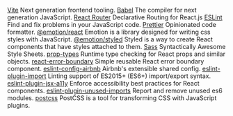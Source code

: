 [Vite](https://vitejs.dev/) Next generation frontend tooling.
[Babel](https://babeljs.io/) The compiler for next generation JavaScript.
[React Router](https://reactrouter.com/) Declarative Routing for React.js
[ESLint](https://eslint.org/) Find and fix problems in your JavaScript code.
[Prettier](https://prettier.io/) Opinionated code formatter.
[@emotion/react](https://emotion.sh/) Emotion is a library designed for writing css styles with JavaScript.
[@emotion/styled](https://emotion.sh/) Styled is a way to create React components that have styles attached to them.
[Sass](https://sass-lang.com/) Syntactically Awesome Style Sheets.
[prop-types](https://www.npmjs.com/package/prop-types) Runtime type checking for React props and similar objects.
[react-error-boundary](https://www.npmjs.com/package/react-error-boundary) Simple reusable React error boundary component.
[eslint-config-airbnb](https://www.npmjs.com/package/eslint-config-airbnb) Airbnb's extensible shared config.
[eslint-plugin-import](https://www.npmjs.com/package/eslint-plugin-import) Linting support of ES2015+ (ES6+) import/export syntax.
[eslint-plugin-jsx-a11y](https://www.npmjs.com/package/eslint-plugin-jsx-a11y) Enforce accessibility best practices for React components.
[eslint-plugin-unused-imports](https://www.npmjs.com/package/eslint-plugin-unused-imports) Report and remove unused es6 modules.
[postcss](https://www.npmjs.com/package/postcss) PostCSS is a tool for transforming CSS with JavaScript plugins.
